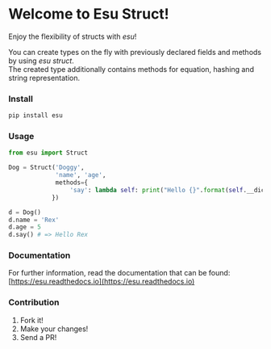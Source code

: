 # Welcome to Esu Struct!

Enjoy the flexibility of structs with *esu*!

You can create types on the fly with previously declared fields and methods by using *esu struct*.  
The created type additionally contains methods for equation, hashing and string representation.

### Install

```sh
pip install esu
```

### Usage

```py
from esu import Struct

Dog = Struct('Doggy', 
             'name', 'age', 
             methods={
                 'say': lambda self: print("Hello {}".format(self.__dict__['name']))
            })

d = Dog()
d.name = 'Rex'
d.age = 5
d.say() # => Hello Rex
```

### Documentation

For further information, read the documentation that can be found: [https://esu.readthedocs.io](https://esu.readthedocs.io)

### Contribution

1. Fork it!
2. Make your changes!
3. Send a PR!

